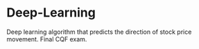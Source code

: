 # Deep-Learning
Deep learning algorithm that predicts the direction of stock price movement. Final CQF exam.
